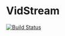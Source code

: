 # VidStream
[![Build Status](https://travis-ci.org/VidStream/vid-stream-server.svg?branch=master)](https://travis-ci.org/VidStream/vid-stream-server)
